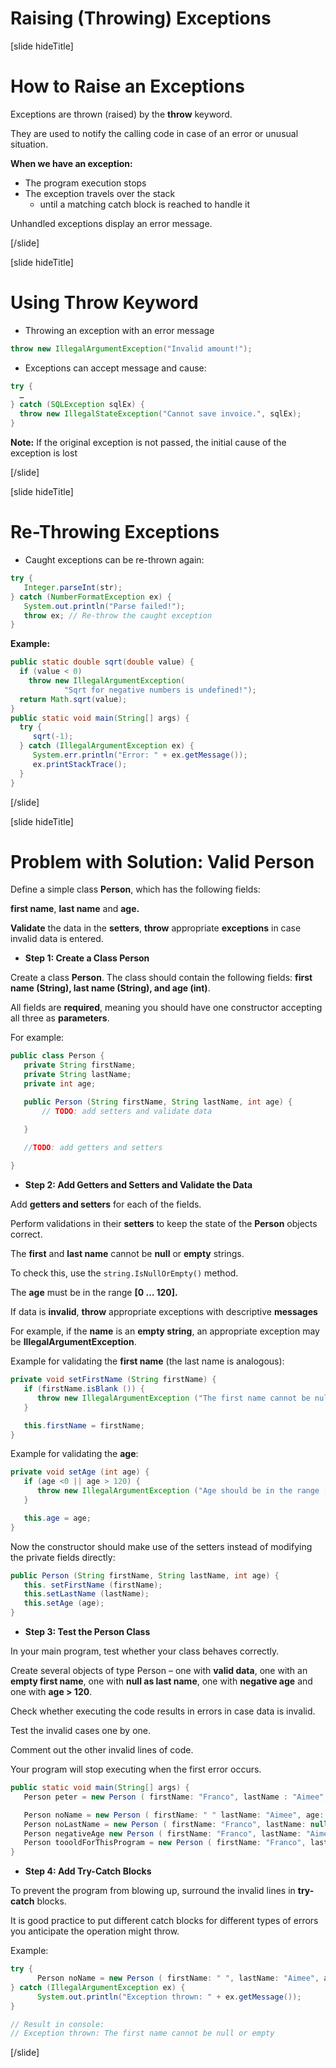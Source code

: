 # Raising (Throwing) Exceptions

[slide hideTitle]

# How to Raise an Exceptions

Exceptions are thrown (raised) by the **throw** keyword.

They are used to notify the calling code in case of an error or unusual situation.

**When we have an exception:**
- The program execution stops
- The exception travels over the stack
   - until a matching catch block is reached to handle it
   
Unhandled exceptions display an error message.

[/slide]

[slide hideTitle]

# Using Throw Keyword

- Throwing an exception with an error message

```java
throw new IllegalArgumentException("Invalid amount!");
```
- Exceptions can accept message and cause:

```java
try {
  …
} catch (SQLException sqlEx) {
  throw new IllegalStateException("Cannot save invoice.", sqlEx);
}
```
**Note:** If the original exception is not passed, the initial cause of the exception is lost

[/slide]

[slide hideTitle]

# Re-Throwing Exceptions

- Caught exceptions can be re-thrown again:

```java
try {
   Integer.parseInt(str);
} catch (NumberFormatException ex) {
   System.out.println("Parse failed!");
   throw ex; // Re-throw the caught exception
}
```
**Example:**

```java
public static double sqrt(double value) {
  if (value < 0)
    throw new IllegalArgumentException(
			"Sqrt for negative numbers is undefined!");
  return Math.sqrt(value);
}
public static void main(String[] args) {
  try {
     sqrt(-1);
  } catch (IllegalArgumentException ex) {
     System.err.println("Error: " + ex.getMessage());
     ex.printStackTrace();
  }
}
```
[/slide]


[slide hideTitle]

# Problem with Solution: Valid Person

Define a simple class **Person**, which has the following fields:

 **first name**, **last name** and **age.**

**Validate** the data in the **setters**, **throw** appropriate **exceptions** in case invalid data is entered.

- **Step 1: Create a Class Person**

Create a class **Person**. The class should contain the following fields: 
**first name (String), last name (String), and age (int)**.

All fields are **required**, meaning you should have one constructor accepting all three as **parameters**. 

For example:

```java
public class Person {
   private String firstName;
   private String lastName;
   private int age;

   public Person (String firstName, String lastName, int age) {
       // TODO: add setters and validate data

   }

   //TODO: add getters and setters
   
}
```

- **Step 2: Add Getters and Setters and Validate the Data**

Add **getters and setters** for each of the fields. 

Perform validations in their **setters** to keep the state of the **Person** objects correct.

The **first** and **last name** cannot be **null** or **empty** strings. 

To check this, use the `string.IsNullOrEmpty()` method.

The **age** must be in the range **[0 … 120].**

If data is **invalid**, **throw** appropriate exceptions with descriptive **messages**

For example, if the **name** is an **empty string**, an appropriate exception may be **IllegalArgumentException**.

Example for validating the **first name** (the last name is analogous):

```java
private void setFirstName (String firstName) {
   if (firstName.isBlank ()) {
      throw new IllegalArgumentException ("The first name cannot be null or empty");
   }

   this.firstName = firstName;
}
```
Example for validating the **age**:

```java
private void setAge (int age) {
   if (age <0 || age > 120) {
      throw new IllegalArgumentException ("Age should be in the range [O...120]");
   }

   this.age = age;
}
```

Now the constructor should make use of the setters instead of modifying the private fields directly:

```java
public Person (String firstName, String lastName, int age) {
   this. setFirstName (firstName);
   this.setLastName (lastName);
   this.setAge (age);
}
```

- **Step 3: Test the Person Class**

In your main program, test whether your class behaves correctly. 

Create several objects of type Person – one with **valid data**, one with an **empty first name**, 
one with **null as last name**, one with **negative age** and one with **age > 120**. 

Check whether executing the code results in errors in case data is invalid. 

Test the invalid cases one by one.

Comment out the other invalid lines of code.

Your program will stop executing when the first error occurs.

```java
public static void main(String[] args) {
   Person peter = new Person ( firstName: "Franco", lastName : "Aimee", age: 19);

   Person noName = new Person ( firstName: " " lastName: "Aimee", age: 19);
   Person noLastName = new Person ( firstName: "Franco", lastName: null, age: 19);
   Person negativeAge new Person ( firstName: "Franco", lastName: "Aimee", age: -1);
   Person toooldForThisProgram = new Person ( firstName: "Franco", lastName: "Aimee", age: 121);
}
```

- **Step 4: Add Try-Catch Blocks**

To prevent the program from blowing up, surround the invalid lines in **try-catch** blocks. 

It is good practice to put different catch blocks for different types of errors you anticipate the operation might throw. 


Example:

```java
try {
      Person noName = new Person ( firstName: " ", lastName: "Aimee", age: 19);
} catch (IllegalArgumentException ex) {
      System.out.println("Exception thrown: " + ex.getMessage());
}

// Result in console:
// Exception thrown: The first name cannot be null or empty
```

[/slide]

